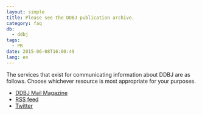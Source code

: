 ```yaml
---
layout: simple
title: Please see the DDBJ publication archive.
category: faq
db:
  - ddbj
tags: 
  - PR
date: 2015-06-08T16:00:49
lang: en
---
```




The services that exist for communicating information about DDBJ are as follows. Choose whichever resource is most appropriate for your purposes.<br>
<ul>
  <li><a href="/subscribe-ddbj-e.html">DDBJ Mail Magazine</a></li>
  <li><a href="/data-feed-e.html">RSS feed</a></li>
  <li><a href="https://twitter.com/DDBJ_topics">Twitter</a></li>
</ul>
